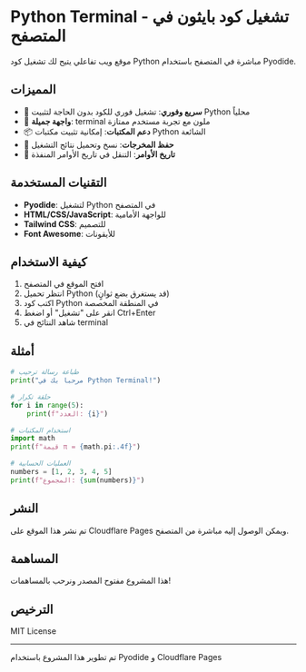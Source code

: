 # Python Terminal - تشغيل كود بايثون في المتصفح

موقع ويب تفاعلي يتيح لك تشغيل كود Python مباشرة في المتصفح باستخدام Pyodide.

## المميزات

- 🚀 **سريع وفوري**: تشغيل فوري للكود بدون الحاجة لتثبيت Python محلياً
- 🎨 **واجهة جميلة**: terminal ملون مع تجربة مستخدم ممتازة
- 📦 **دعم المكتبات**: إمكانية تثبيت مكتبات Python الشائعة
- 💾 **حفظ المخرجات**: نسخ وتحميل نتائج التشغيل
- 🔄 **تاريخ الأوامر**: التنقل في تاريخ الأوامر المنفذة

## التقنيات المستخدمة

- **Pyodide**: لتشغيل Python في المتصفح
- **HTML/CSS/JavaScript**: للواجهة الأمامية
- **Tailwind CSS**: للتصميم
- **Font Awesome**: للأيقونات

## كيفية الاستخدام

1. افتح الموقع في المتصفح
2. انتظر تحميل Python (قد يستغرق بضع ثوانٍ)
3. اكتب كود Python في المنطقة المخصصة
4. انقر على "تشغيل" أو اضغط Ctrl+Enter
5. شاهد النتائج في terminal

## أمثلة

```python
# طباعة رسالة ترحيب
print("مرحبا بك في Python Terminal!")

# حلقة تكرار
for i in range(5):
    print(f"العدد: {i}")

# استخدام المكتبات
import math
print(f"قيمة π = {math.pi:.4f}")

# العمليات الحسابية
numbers = [1, 2, 3, 4, 5]
print(f"المجموع: {sum(numbers)}")
```

## النشر

تم نشر هذا الموقع على Cloudflare Pages ويمكن الوصول إليه مباشرة من المتصفح.

## المساهمة

هذا المشروع مفتوح المصدر ونرحب بالمساهمات!

## الترخيص

MIT License

---

تم تطوير هذا المشروع باستخدام Pyodide و Cloudflare Pages
